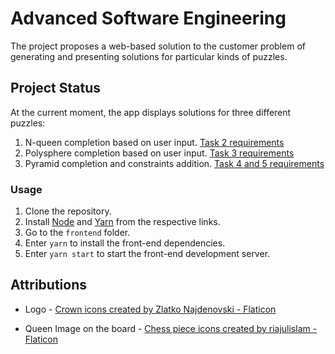 # Advanced Software Engineering

The project proposes a web-based solution to the customer problem of generating and presenting solutions for particular kinds of puzzles.

## Project Status

At the current moment, the app displays solutions for three different puzzles:
1. N-queen completion based on user input. [Task 2 requirements]('./documentation/Task2.md')
2. Polysphere completion based on user input. [Task 3 requirements]('./documentation/Task3.md')
3. Pyramid completion and constraints addition. [Task 4 and 5 requirements]('./documentation/Task4-5.md')

### Usage

1. Clone the repository.
2. Install [Node](https://nodejs.org/en/download/) and [Yarn](https://classic.yarnpkg.com/lang/en/docs/install/) from the respective links.
3. Go to the `frontend` folder.
4. Enter `yarn` to install the front-end dependencies.
5. Enter `yarn start` to start the front-end development server.

## Attributions
- Logo - <a href="https://www.flaticon.com/free-icons/crown" title="crown icons">Crown icons created by Zlatko Najdenovski - Flaticon</a>

- Queen Image on the board - <a href="https://www.flaticon.com/free-icons/chess-piece" title="chess piece icons">Chess piece icons created by riajulislam - Flaticon</a>
